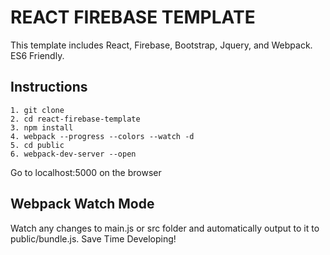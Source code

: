 REACT FIREBASE TEMPLATE
==================================================
This template includes React, Firebase, Bootstrap, Jquery, and Webpack.
ES6 Friendly.

Instructions
--------------------------------------
```
1. git clone
2. cd react-firebase-template
3. npm install
4. webpack --progress --colors --watch -d
5. cd public
6. webpack-dev-server --open
```
Go to localhost:5000 on the browser


Webpack Watch Mode
--------------------------------------
Watch any changes to main.js or src folder and automatically output to it to public/bundle.js.
Save Time Developing!
